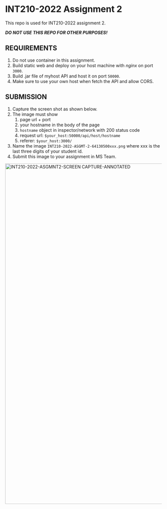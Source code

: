 # INT210-2022 Assignment 2
This repo is used for INT210-2022 assignment 2.

***DO NOT USE THIS REPO FOR OTHER PURPOSES!***

## REQUIREMENTS
1. Do not use container in this assignment.
2. Build static web and deploy on your host machine with *nginx* on port `3000`.
3. Build .jar file of myhost API and host it on port `50000`.
4. Make sure to use your own host when fetch the API and allow CORS.

##  SUBMISSION
1. Capture the screen shot as shown below.
2. The image must show
   1. page url + port
   2. your hostname in the body of the page
   3. `hostname` object in inspector/network with 200 status code
   4. request url: `$your_host:50000/api/host/hostname`
   5. referer: `$your_host:3000/`
3. Name the image `INT210-2022-ASGMT-2-64130500xxx.png` where xxx is the last three digits of your student id.
4. Submit this image to your assignment in MS Team.

<img width="1096" alt="INT210-2022-ASGMNT2-SCREEN CAPTURE-ANNOTATED" src="https://user-images.githubusercontent.com/28671491/228786827-3d60ef92-7c0d-4ef6-9903-7799e80d4c35.png">
